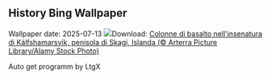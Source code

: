 ## History Bing Wallpaper
Wallpaper date: 2025-07-13
![](https://www.bing.com/th?id=OHR.BasaltColumns_IT-IT0459542026_UHD.jpg&w=1000)Download: [Colonne di basalto nell'insenatura di Kálfshamarsvík, penisola di Skagi, Islanda (© Arterra Picture Library/Alamy Stock Photo)](https://www.bing.com/th?id=OHR.BasaltColumns_IT-IT0459542026_UHD.jpg)

Auto get programm by LtgX
